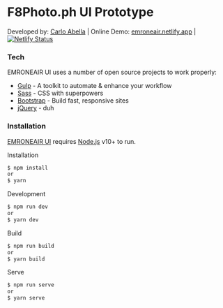 # F8Photo.ph UI Prototype

Developed by: [Carlo Abella](https://carloabella.com) |
Online Demo: [emroneair.netlify.app](https://emroneair.netlify.app) |
[![Netlify Status](https://api.netlify.com/api/v1/badges/f2675a14-e85f-4797-a74e-f8aa1b7655a0/deploy-status)](https://app.netlify.com/sites/emroneair/deploys)

### Tech

EMRONEAIR UI uses a number of open source projects to work properly:

* [Gulp](https://gulpjs.com/) - A toolkit to automate & enhance your workflow
* [Sass](https://sass-lang.com/) - CSS with superpowers
* [Bootstrap](https://getbootstrap.com/) - Build fast, responsive sites
* [jQuery](https://jquery.com/) - duh

### Installation

[EMRONEAIR UI](https://f8photo.netlify.app) requires [Node.js](https://nodejs.org/) v10+ to run.

Installation
```sh
$ npm install
or
$ yarn
```

Development
```sh
$ npm run dev
or
$ yarn dev
```

Build

```sh
$ npm run build
or
$ yarn build
```

Serve
```sh
$ npm run serve
or
$ yarn serve
```
